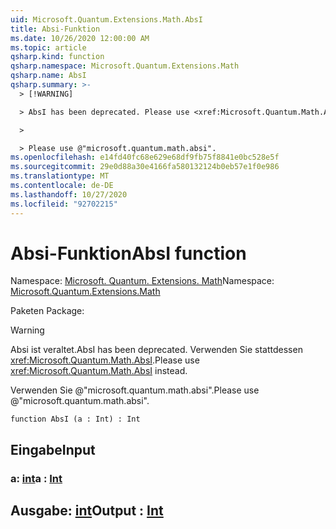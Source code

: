 ```yaml
---
uid: Microsoft.Quantum.Extensions.Math.AbsI
title: Absi-Funktion
ms.date: 10/26/2020 12:00:00 AM
ms.topic: article
qsharp.kind: function
qsharp.namespace: Microsoft.Quantum.Extensions.Math
qsharp.name: AbsI
qsharp.summary: >-
  > [!WARNING]

  > AbsI has been deprecated. Please use <xref:Microsoft.Quantum.Math.AbsI> instead.

  >

  > Please use @"microsoft.quantum.math.absi".
ms.openlocfilehash: e14fd40fc68e629e68df9fb75f8841e0bc528e5f
ms.sourcegitcommit: 29e0d88a30e4166fa580132124b0eb57e1f0e986
ms.translationtype: MT
ms.contentlocale: de-DE
ms.lasthandoff: 10/27/2020
ms.locfileid: "92702215"
---
```

# <a name="absi-function"></a><span data-ttu-id="46d93-102">Absi-Funktion</span><span class="sxs-lookup"><span data-stu-id="46d93-102">AbsI function</span></span>

<span data-ttu-id="46d93-103">Namespace: [Microsoft. Quantum. Extensions. Math](xref:Microsoft.Quantum.Extensions.Math)</span><span class="sxs-lookup"><span data-stu-id="46d93-103">Namespace: [Microsoft.Quantum.Extensions.Math](xref:Microsoft.Quantum.Extensions.Math)</span></span>

<span data-ttu-id="46d93-104">Paketen [](https://nuget.org/packages/)</span><span class="sxs-lookup"><span data-stu-id="46d93-104">Package: [](https://nuget.org/packages/)</span></span>


> [!WARNING]
> <span data-ttu-id="46d93-105">Absi ist veraltet.</span><span class="sxs-lookup"><span data-stu-id="46d93-105">AbsI has been deprecated.</span></span> <span data-ttu-id="46d93-106">Verwenden Sie stattdessen <xref:Microsoft.Quantum.Math.AbsI>.</span><span class="sxs-lookup"><span data-stu-id="46d93-106">Please use <xref:Microsoft.Quantum.Math.AbsI> instead.</span></span>
>
> <span data-ttu-id="46d93-107">Verwenden Sie @"microsoft.quantum.math.absi".</span><span class="sxs-lookup"><span data-stu-id="46d93-107">Please use @"microsoft.quantum.math.absi".</span></span>



```qsharp
function AbsI (a : Int) : Int
```


## <a name="input"></a><span data-ttu-id="46d93-108">Eingabe</span><span class="sxs-lookup"><span data-stu-id="46d93-108">Input</span></span>

### <a name="a--int"></a><span data-ttu-id="46d93-109">a: [int](xref:microsoft.quantum.lang-ref.int)</span><span class="sxs-lookup"><span data-stu-id="46d93-109">a : [Int](xref:microsoft.quantum.lang-ref.int)</span></span>





## <a name="output--int"></a><span data-ttu-id="46d93-110">Ausgabe: [int](xref:microsoft.quantum.lang-ref.int)</span><span class="sxs-lookup"><span data-stu-id="46d93-110">Output : [Int](xref:microsoft.quantum.lang-ref.int)</span></span>

